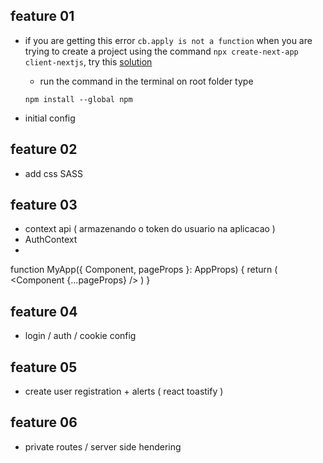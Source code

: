 ## feature 01
- if you are getting this error `cb.apply is not a function` when you are trying to create a project using the command `npx create-next-app client-nextjs`, try this [solution](https://stackoverflow.com/questions/67315860/npm-err-cb-apply-is-not-a-function-elementary-os)
    - run the command in the terminal on root folder type
    ```
    npm install --global npm
    ```

- initial config

## feature 02
- add css SASS

## feature 03 
- context api ( armazenando o token do usuario na aplicacao )
- AuthContext
- 
function MyApp({ Component, pageProps }: AppProps) {
  return (
    <AuthProvider>
      <Component {...pageProps} />
    </AuthProvider>
  )
}

## feature 04 
- login / auth / cookie config

## feature 05
- create user registration + alerts ( react toastify )

## feature 06
- private routes / server side hendering  